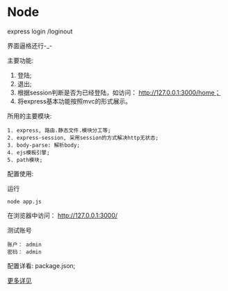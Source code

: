 # Node

express login /loginout

界面逼格还行-_-

主要功能:

1. 登陆;
2. 退出;
3. 根据session判断是否为已经登陆，如访问： http://127.0.0.1:3000/home；
4. 将express基本功能按照mvc的形式展示。

所用的主要模块:

```
1. express, 路由.静态文件.模块分工等;
2. express-session, 采用session的方式解决http无状态;
3. body-parse: 解析body;
4. ejs模板引擎;
5. path模块;
```

配置使用:

运行

```
node app.js
```
在浏览器中访问： http://127.0.0.1:3000/


测试账号

```
账户： admin
密码： admin
```

配置详看: package.json;




[更多详见](http://www.jianshu.com/notebooks/6725301/latest)

